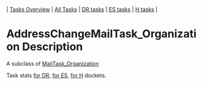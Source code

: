 | [Tasks Overview](tasks-overview.md) | [All Tasks](../alltasks.md) | [DR tasks](../docs-DR/tasklist.md) | [ES tasks](../docs-ES/tasklist.md) | [H tasks](../docs-H/tasklist.md) |

# AddressChangeMailTask_Organization Description

A subclass of [MailTask_Organization](MailTask_Organization.md)

Task stats [for DR](../docs-DR/AddressChangeMailTask_Organization.md), [for ES](../docs-ES/AddressChangeMailTask_Organization.md), [for H](../docs-H/AddressChangeMailTask_Organization.md) dockets.

